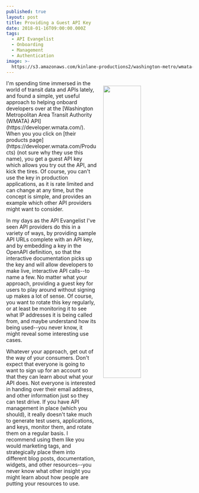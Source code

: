 ```yaml
---
published: true
layout: post
title: Providing a Guest API Key
date: 2018-01-16T09:00:00.000Z
tags:
  - API Evangelist
  - Onboarding
  - Management
  - Authentication
image: >-
  https://s3.amazonaws.com/kinlane-productions2/washington-metro/wmata-guest-key.png
---
```

<p><a href="https://developer.wmata.com/Products"><img src="https://s3.amazonaws.com/kinlane-productions2/washington-metro/wmata-guest-key.png" align="right" width="45%" style="padding: 15px;" /></a></p>I'm spending time immersed in the world of transit data and APIs lately, and found a simple, yet useful approach to helping onboard developers over at the [Washington Metropolitan Area Transit Authority (WMATA) API](https://developer.wmata.com/). When you you click on [their products page](https://developer.wmata.com/Products) (not sure why they use this name), you get a guest API key which allows you try out the API, and kick the tires. Of course, you can't use the key in production applications, as it is rate limited and can change at any time, but the concept is simple, and provides an example which other API providers might want to consider.

In my days as the API Evangelist I've seen API providers do this in a variety of ways, by providing sample API URLs complete with an API key, and by embedding a key in the OpenAPI definition, so that the interactive documentation picks up the key and will allow developers to make live, interactive API calls--to name a few. No matter what your approach, providing a guest key for users to play around without signing up makes a lot of sense. Of course, you want to rotate this key regularly, or at least be monitoring it to see what IP addresses it is being called from, and maybe understand how its being used--you never know, it might reveal some interesting use cases.

Whatever your approach, get out of the way of your consumers. Don't expect that everyone is going to want to sign up for an account so that they can learn about what your API does. Not everyone is interested in handing over their email address, and other information just so they can test drive. If you have API management in place (which you should), it really doesn't take much to generate test users, applications, and keys, monitor them, and rotate them on a regular basis. I recommend using them like you would marketing tags, and strategically place them into different blog posts, documentation, widgets, and other resources--you never know what other insight you might learn about how people are putting your resources to use.
